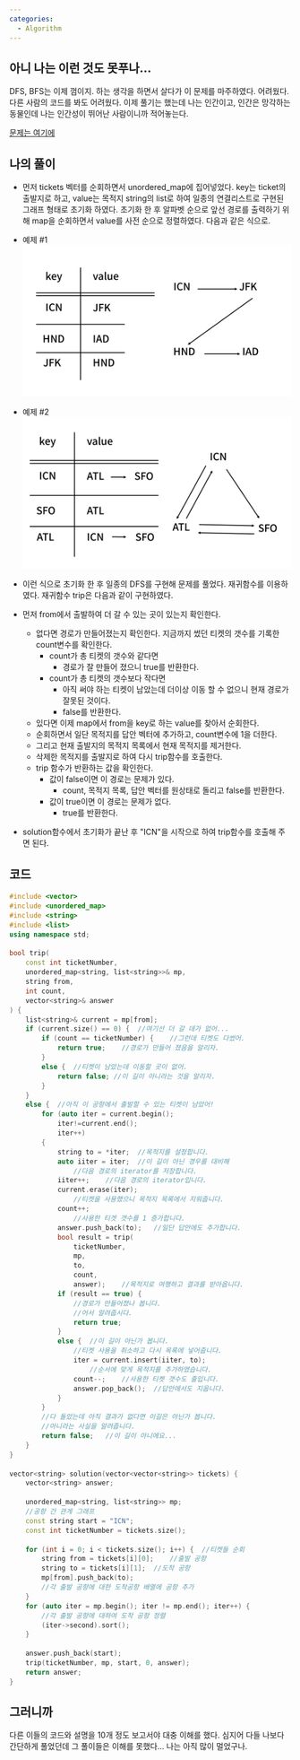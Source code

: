 ```yaml
---
categories:
  - Algorithm
---
```

## 아니 나는 이런 것도 못푸나...
DFS, BFS는 이제 껌이지. 하는 생각을 하면서 살다가 이 문제를 마주하였다. 어려웠다. 다른 사람의 코드를 봐도 어려웠다. 이제 풀기는 했는데 나는 인간이고, 인간은 망각하는 동물인데 나는 인간성이 뛰어난 사람이니까 적어놓는다.

[문제는 여기에](https://programmers.co.kr/learn/courses/30/lessons/43164)

## 나의 풀이
- 먼저 tickets 벡터를 순회하면서 unordered_map에 집어넣었다. key는 ticket의 출발지로 하고, value는 목적지 string의 list로 하여 일종의 연결리스트로 구현된 그래프 형태로 초기화 하였다. 초기화 한 후 알파벳 순으로 앞선 경로를 출력하기 위해 map을 순회하면서 value를 사전 순으로 정렬하였다. 다음과 같은 식으로.


- 예제 #1
![슬라이드1.PNG](/images/2020-02-03-여행경로/슬라이드1.png)


- 예제 #2
![슬라이드2.PNG](/images/2020-02-03-여행경로/슬라이드2.png)


- 이런 식으로 초기화 한 후 일종의 DFS를 구현해 문제를 풀었다. 재귀함수를 이용하였다. 재귀함수 trip은 다음과 같이 구현하였다.
- 먼저 from에서 출발하여 더 갈 수 있는 곳이 있는지 확인한다.
	* 없다면 경로가 만들어졌는지 확인한다. 지금까지 썼던 티켓의 갯수를 기록한 count변수를 확인한다.
		- count가 총 티켓의 갯수와 같다면 
			* 경로가 잘 만들어 졌으니 true를 반환한다.
		- count가 총 티켓의 갯수보다 작다면 
			* 아직 써야 하는 티켓이 남았는데 더이상 이동 할 수 없으니 현재 경로가 잘못된 것이다. 
			* false를 반환한다.
	* 있다면 이제 map에서 from을 key로 하는 value를 찾아서 순회한다. 
	* 순회하면서 일단 목적지를 답안 벡터에 추가하고, count변수에 1을 더한다. 
	* 그리고 현재 출발지의 목적지 목록에서 현재 목적지를 제거한다. 
	* 삭제한 목적지를 출발지로 하여 다시 trip함수를 호출한다. 
	* trip 함수가 반환하는 값을 확인한다. 
		- 값이 false이면 이 경로는 문제가 있다. 
			* count, 목적지 목록, 답안 벡터를 원상태로 돌리고 false를 반환한다.
		- 값이 true이면 이 경로는 문제가 없다. 
			* true를 반환한다.
- solution함수에서 초기화가 끝난 후 "ICN"을 시작으로 하여 trip함수를 호출해 주면 된다.

## 코드
```cpp
#include <vector>
#include <unordered_map>
#include <string>
#include <list>
using namespace std;

bool trip(
	const int ticketNumber,
	unordered_map<string, list<string>>& mp,
	string from,
	int count,
	vector<string>& answer
) {
	list<string>& current = mp[from];
	if (current.size() == 0) {	//여기선 더 갈 데가 없어...
		if (count == ticketNumber) {	//그런데 티켓도 다썼어.
			return true;	//경로가 만들어 졌음을 알리자.
		}
		else {	//티켓이 남았는데 이동할 곳이 없어.
			return false; //이 길이 아니라는 것을 알리자.
		}
	}
	else {	//아직 이 공항에서 출발할 수 있는 티켓이 남았어!
		for (auto iter = current.begin(); 
			iter!=current.end(); 
			iter++) 
		{
			string to = *iter;	//목적지를 설정합니다.
			auto iiter = iter;	//이 길이 아닌 경우를 대비해
				//다음 경로의 iterator를 저장합니다.
			iiter++;	//다음 경로의 iterator입니다.
			current.erase(iter);	
				//티켓을 사용했으니 목적지 목록에서 지워줍니다.
			count++;
				//사용한 티겟 갯수를 1 증가합니다.
			answer.push_back(to);	//일단 답안에도 추가합니다.
			bool result = trip(
				ticketNumber,
				mp,
				to,
				count,
				answer);	//목적지로 여행하고 결과를 받아옵니다.
			if (result == true) {
				//경로가 만들어졌나 봅니다.
				//어서 알려줍시다.
				return true;
			}
			else {	//이 길이 아닌가 봅니다.
				//티켓 사용을 취소하고 다시 목록에 넣어줍니다.
				iter = current.insert(iiter, to);	
					//순서에 맞게 목적지를 추가하였습니다.
				count--;	//사용한 티켓 갯수도 줄입니다.
				answer.pop_back();	//답안에서도 지웁니다.
			}
		}
		//다 돌았는데 아직 결과가 없다면 이길은 아닌가 봅니다.
		//아니라는 사실을 알려줍니다.
		return false;	//이 길이 아니에요...
	}
}

vector<string> solution(vector<vector<string>> tickets) {
	vector<string> answer;
	
	unordered_map<string, list<string>> mp;	
	//공항 간 관계 그래프
	const string start = "ICN";
	const int ticketNumber = tickets.size();

	for (int i = 0; i < tickets.size(); i++) {	//티켓들 순회
		string from = tickets[i][0];	//출발 공항
		string to = tickets[i][1];	//도착 공항
		mp[from].push_back(to);	
		//각 출발 공항에 대한 도착공항 배열에 공항 추가
	}
	for (auto iter = mp.begin(); iter != mp.end(); iter++) {
		//각 출발 공항에 대하여 도착 공항 정렬
		(iter->second).sort();
	}

	answer.push_back(start);
	trip(ticketNumber, mp, start, 0, answer);
	return answer;
}
```

## 그러니까 
다른 이들의 코드와 설명을 10개 정도 보고서야 대충 이해를 했다. 심지어 다들 나보다 간단하게 풀었던데 그 풀이들은 이해를 못했다... 나는 아직 많이 멀었구나.